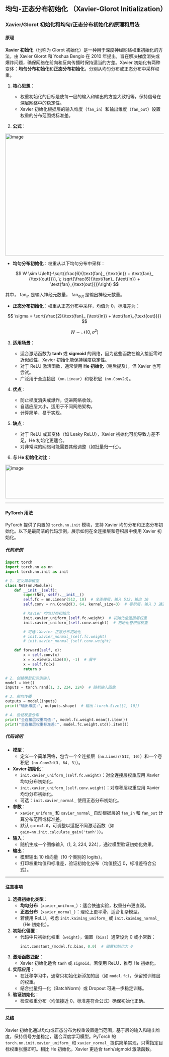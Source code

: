## 均匀-正态分布初始化 （Xavier-Glorot Initialization）
### Xavier/Glorot 初始化和均匀/正态分布初始化的原理和用法

#### **原理**
**Xavier 初始化**（也称为 Glorot 初始化）是一种用于深度神经网络权重初始化的方法，由 Xavier Glorot 和 Yoshua Bengio 在 2010 年提出，旨在解决梯度消失或爆炸问题，确保网络在前向和反向传播时保持适当的方差。Xavier 初始化有两种变体：**均匀分布初始化**和**正态分布初始化**，分别从均匀分布或正态分布中采样权重。

1. **核心思想**：
   - 权重初始化的目标是使每一层的输入和输出的方差大致相等，保持信号在深层网络中的稳定性。
   - Xavier 初始化根据层的输入维度（`fan_in`）和输出维度（`fan_out`）设置权重的分布范围或标准差。

2. **公式**：
<img width="809" height="388" alt="image" src="https://github.com/user-attachments/assets/6f88cc62-a351-43e1-8334-c6dbbefaf00a" />


* **均匀分布初始化**：权重从以下均匀分布中采样：

$$
W \sim U\left(-\sqrt{\frac{6}{\text{fan}_ {\text{in}} + \text{fan}_ {\text{out}}}}, \; \sqrt{\frac{6}{\text{fan}_ {\text{in}} + \text{fan}_{\text{out}}}}\right)
$$

  其中， $\text{fan}_ {\text{in}}$ 是输入神经元数量， $\text{fan}_ {\text{out}}$ 是输出神经元数量。

* **正态分布初始化**：权重从正态分布中采样，均值为 0，标准差为：

$$
\sigma = \sqrt{\frac{2}{\text{fan}_ {\text{in}} + \text{fan}_{\text{out}}}}
$$

$$
W \sim \mathcal{N}(0, \sigma^2)
$$




3. **适用场景**：
   - 适合激活函数为 **tanh** 或 **sigmoid** 的网络，因为这些函数在输入接近零时近似线性，Xavier 初始化能保持梯度稳定性。
   - 对于 ReLU 激活函数，通常使用 **He 初始化**（稍后提及），但 Xavier 也可尝试。
   - 广泛用于全连接层（`nn.Linear`）和卷积层（`nn.Conv2d`）。

4. **优点**：
   - 防止梯度消失或爆炸，促进网络收敛。
   - 自适应层大小，适用于不同网络架构。
   - 计算简单，易于实现。

5. **缺点**：
   - 对于 ReLU 或其变体（如 Leaky ReLU），Xavier 初始化可能导致方差不足，He 初始化更适合。
   - 对非常深的网络可能需要其他调整（如批量归一化）。

6. **与 He 初始化对比**：
<img width="779" height="107" alt="image" src="https://github.com/user-attachments/assets/4db2d23b-4d1d-471b-b3a6-b5111b4d76d4" />


---

#### **PyTorch 用法**
PyTorch 提供了内置的 `torch.nn.init` 模块，支持 Xavier 均匀分布和正态分布初始化。以下是最简洁的代码示例，展示如何在全连接层和卷积层中使用 Xavier 初始化。

##### **代码示例**
```python
import torch
import torch.nn as nn
import torch.nn.init as init

# 1. 定义简单模型
class Net(nn.Module):
    def __init__(self):
        super(Net, self).__init__()
        self.fc = nn.Linear(512, 10)  # 全连接层，输入 512，输出 10
        self.conv = nn.Conv2d(3, 64, kernel_size=3)  # 卷积层，输入 3 通道，输出 64 通道

        # Xavier 均匀分布初始化
        init.xavier_uniform_(self.fc.weight)  # 初始化全连接层权重
        init.xavier_uniform_(self.conv.weight)  # 初始化卷积层权重

        # 可选：Xavier 正态分布初始化
        # init.xavier_normal_(self.fc.weight)
        # init.xavier_normal_(self.conv.weight)

    def forward(self, x):
        x = self.conv(x)
        x = x.view(x.size(0), -1)  # 展平
        x = self.fc(x)
        return x

# 2. 创建模型和示例输入
model = Net()
inputs = torch.rand(1, 3, 224, 224)  # 随机输入图像

# 3. 前向传播
outputs = model(inputs)
print("输出维度:", outputs.shape)  # 输出：torch.Size([1, 10])

# 4. 验证权重分布
print("全连接层权重均值:", model.fc.weight.mean().item())
print("全连接层权重标准差:", model.fc.weight.std().item())
```

##### **代码说明**
- **模型**：
  - 定义一个简单网络，包含一个全连接层（`nn.Linear(512, 10)`）和一个卷积层（`nn.Conv2d(3, 64, 3)`）。
- **Xavier 初始化**：
  - `init.xavier_uniform_(self.fc.weight)`：对全连接层权重应用 Xavier 均匀分布初始化。
  - `init.xavier_uniform_(self.conv.weight)`：对卷积层权重应用 Xavier 均匀分布初始化。
  - 可选：`init.xavier_normal_` 使用正态分布初始化。
- **参数**：
  - `xavier_uniform_` 和 `xavier_normal_` 自动根据层的 `fan_in` 和 `fan_out` 计算分布范围或标准差。
  - 默认 `gain=1.0`，可调整以适配不同激活函数（如 `gain=nn.init.calculate_gain('tanh')`）。
- **输入**：
  - 随机生成一个图像输入（1, 3, 224, 224），通过模型验证初始化效果。
- **输出**：
  - 模型输出 10 维向量（10 个类别的 logits）。
  - 打印权重均值和标准差，验证初始化分布（均值接近 0，标准差符合公式）。

---

#### **注意事项**
1. **选择初始化类型**：
   - **均匀分布**（`xavier_uniform_`）：适合快速实验，权重分布更直观。
   - **正态分布**（`xavier_normal_`）：理论上更平滑，适合复杂模型。
   - 若使用 ReLU，考虑 `init.kaiming_uniform_` 或 `init.kaiming_normal_`（He 初始化）。
2. **初始化偏置**：
   - 代码中只初始化权重（`weight`），偏置（`bias`）通常设为 0 或小常数：
     ```python
     init.constant_(model.fc.bias, 0.0)  # 偏置初始化为 0
     ```
3. **激活函数匹配**：
   - Xavier 初始化适合 `tanh` 或 `sigmoid`。若使用 ReLU，推荐 He 初始化。
4. **实际应用**：
   - 在迁移学习中，通常只初始化新添加的层（如 `model.fc`），保留预训练层的权重。
   - 结合批量归一化（BatchNorm）或 Dropout 可进一步稳定训练。
5. **验证初始化**：
   - 检查权重分布（均值接近 0，标准差符合公式）确保初始化正确。

---

#### **总结**
Xavier 初始化通过均匀或正态分布为权重设置适当范围，基于层的输入和输出维度，保持信号方差稳定，适合深度学习模型。PyTorch 的 `torch.nn.init.xavier_uniform_` 和 `xavier_normal_` 提供简单实现，只需指定目标权重张量即可。相比 He 初始化，Xavier 更适合 tanh/sigmoid 激活函数。
